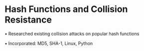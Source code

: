 # Hash Functions and Collision Resistance

•	Researched existing collision attacks on popular hash functions

•	Incorporated: MD5, SHA-1, Linux, Python 
